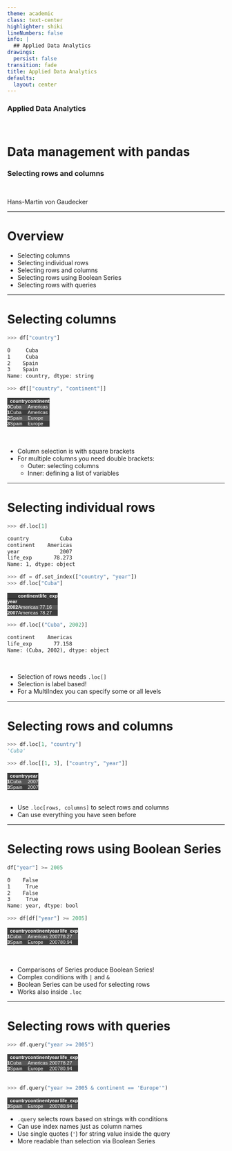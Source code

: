 ```yaml
---
theme: academic
class: text-center
highlighter: shiki
lineNumbers: false
info: |
  ## Applied Data Analytics
drawings:
  persist: false
transition: fade
title: Applied Data Analytics
defaults:
  layout: center
---
```


### Applied Data Analytics

<br>

# Data management with pandas

### Selecting rows and columns

<br>


Hans-Martin von Gaudecker

---

# Overview

- Selecting columns
- Selecting individual rows
- Selecting rows and columns
- Selecting rows using Boolean Series
- Selecting rows with queries

---

# Selecting columns


<div class="grid grid-cols-2 gap-12">
<div>

```python
>>> df["country"]
```
```txt
0     Cuba
1     Cuba
2    Spain
3    Spain
Name: country, dtype: string
```
```python
>>> df[["country", "continent"]]
```

<style type="text/css">
#T_ab645   {
  margin: 0;
  font-family: "Helvetica", "Helvetica", sans-serif;
  border-collapse: collapse;
  border: none;
  font-size: 80%;
  color: #fff;
}
#T_ab645 thead {
  background-color: #3d3d3d;
}
#T_ab645 tbody tr:nth-child(even) {
  background-color: #3d3d3d;
}
#T_ab645 tbody tr:nth-child(odd) {
  background-color: #565656;
}
#T_ab645 td {
  padding: 0em;
}
#T_ab645 th {
  font-weight: bold;
  text-align: left;
  padding: 0em;
}
#T_ab645 caption {
  caption-side: bottom;
}
</style>
<table id="T_ab645">
  <thead>
    <tr>
      <th class="blank level0" >&nbsp;</th>
      <th id="T_ab645_level0_col0" class="col_heading level0 col0" >country</th>
      <th id="T_ab645_level0_col1" class="col_heading level0 col1" >continent</th>
    </tr>
  </thead>
  <tbody>
    <tr>
      <th id="T_ab645_level0_row0" class="row_heading level0 row0" >0</th>
      <td id="T_ab645_row0_col0" class="data row0 col0" >Cuba</td>
      <td id="T_ab645_row0_col1" class="data row0 col1" >Americas</td>
    </tr>
    <tr>
      <th id="T_ab645_level0_row1" class="row_heading level0 row1" >1</th>
      <td id="T_ab645_row1_col0" class="data row1 col0" >Cuba</td>
      <td id="T_ab645_row1_col1" class="data row1 col1" >Americas</td>
    </tr>
    <tr>
      <th id="T_ab645_level0_row2" class="row_heading level0 row2" >2</th>
      <td id="T_ab645_row2_col0" class="data row2 col0" >Spain</td>
      <td id="T_ab645_row2_col1" class="data row2 col1" >Europe</td>
    </tr>
    <tr>
      <th id="T_ab645_level0_row3" class="row_heading level0 row3" >3</th>
      <td id="T_ab645_row3_col0" class="data row3 col0" >Spain</td>
      <td id="T_ab645_row3_col1" class="data row3 col1" >Europe</td>
    </tr>
  </tbody>
</table>




</div>
<div>

<br/>
<br/>


- Column selection is with square brackets
- For multiple columns you need double brackets:
  - Outer: selecting columns
  - Inner: defining a list of variables


</div>
</div>


---

# Selecting individual rows


<div class="flex gap-12">
<div>

```python
>>> df.loc[1]
```
```txt
country          Cuba
continent    Americas
year             2007
life_exp       78.273
Name: 1, dtype: object
```
```python
>>> df = df.set_index(["country", "year"])
>>> df.loc["Cuba"]
```

<style type="text/css">
#T_8b273   {
  margin: 0;
  font-family: "Helvetica", "Helvetica", sans-serif;
  border-collapse: collapse;
  border: none;
  font-size: 80%;
  color: #fff;
}
#T_8b273 thead {
  background-color: #3d3d3d;
}
#T_8b273 tbody tr:nth-child(even) {
  background-color: #3d3d3d;
}
#T_8b273 tbody tr:nth-child(odd) {
  background-color: #565656;
}
#T_8b273 td {
  padding: 0em;
}
#T_8b273 th {
  font-weight: bold;
  text-align: left;
  padding: 0em;
}
#T_8b273 caption {
  caption-side: bottom;
}
</style>
<table id="T_8b273">
  <thead>
    <tr>
      <th class="blank level0" >&nbsp;</th>
      <th id="T_8b273_level0_col0" class="col_heading level0 col0" >continent</th>
      <th id="T_8b273_level0_col1" class="col_heading level0 col1" >life_exp</th>
    </tr>
    <tr>
      <th class="index_name level0" >year</th>
      <th class="blank col0" >&nbsp;</th>
      <th class="blank col1" >&nbsp;</th>
    </tr>
  </thead>
  <tbody>
    <tr>
      <th id="T_8b273_level0_row0" class="row_heading level0 row0" >2002</th>
      <td id="T_8b273_row0_col0" class="data row0 col0" >Americas</td>
      <td id="T_8b273_row0_col1" class="data row0 col1" >77.16</td>
    </tr>
    <tr>
      <th id="T_8b273_level0_row1" class="row_heading level0 row1" >2007</th>
      <td id="T_8b273_row1_col0" class="data row1 col0" >Americas</td>
      <td id="T_8b273_row1_col1" class="data row1 col1" >78.27</td>
    </tr>
  </tbody>
</table>

</div>
<div>

```python
>>> df.loc[("Cuba", 2002)]
```
```txt
continent    Americas
life_exp       77.158
Name: (Cuba, 2002), dtype: object
```

<br/>

- Selection of rows needs `.loc[]`
- Selection is label based!
- For a MultiIndex you can specify some or all levels

</div>
</div>

---

# Selecting rows and columns


<div class="grid grid-cols-2 gap-4">
<div>

```python
>>> df.loc[1, "country"]
'Cuba'

>>> df.loc[[1, 3], ["country", "year"]]
```

<style type="text/css">
#T_734fb   {
  margin: 0;
  font-family: "Helvetica", "Helvetica", sans-serif;
  border-collapse: collapse;
  border: none;
  font-size: 80%;
  color: #fff;
}
#T_734fb thead {
  background-color: #3d3d3d;
}
#T_734fb tbody tr:nth-child(even) {
  background-color: #3d3d3d;
}
#T_734fb tbody tr:nth-child(odd) {
  background-color: #565656;
}
#T_734fb td {
  padding: 0em;
}
#T_734fb th {
  font-weight: bold;
  text-align: left;
  padding: 0em;
}
#T_734fb caption {
  caption-side: bottom;
}
</style>
<table id="T_734fb">
  <thead>
    <tr>
      <th class="blank level0" >&nbsp;</th>
      <th id="T_734fb_level0_col0" class="col_heading level0 col0" >country</th>
      <th id="T_734fb_level0_col1" class="col_heading level0 col1" >year</th>
    </tr>
  </thead>
  <tbody>
    <tr>
      <th id="T_734fb_level0_row0" class="row_heading level0 row0" >1</th>
      <td id="T_734fb_row0_col0" class="data row0 col0" >Cuba</td>
      <td id="T_734fb_row0_col1" class="data row0 col1" >2007</td>
    </tr>
    <tr>
      <th id="T_734fb_level0_row1" class="row_heading level0 row1" >3</th>
      <td id="T_734fb_row1_col0" class="data row1 col0" >Spain</td>
      <td id="T_734fb_row1_col1" class="data row1 col1" >2007</td>
    </tr>
  </tbody>
</table>




</div>
<div>

<br/>

- Use `.loc[rows, columns]` to select rows and columns
- Can use everything you have seen before

</div>
</div>

---

# Selecting rows using Boolean Series

<div class="grid grid-cols-2 gap-4">
<div>

```python
df["year"] >= 2005
```
```txt
0    False
1     True
2    False
3     True
Name: year, dtype: bool
```
```python
>>> df[df["year"] >= 2005]
```

<style type="text/css">
#T_2e723   {
  margin: 0;
  font-family: "Helvetica", "Helvetica", sans-serif;
  border-collapse: collapse;
  border: none;
  font-size: 80%;
  color: #fff;
}
#T_2e723 thead {
  background-color: #3d3d3d;
}
#T_2e723 tbody tr:nth-child(even) {
  background-color: #3d3d3d;
}
#T_2e723 tbody tr:nth-child(odd) {
  background-color: #565656;
}
#T_2e723 td {
  padding: 0em;
}
#T_2e723 th {
  font-weight: bold;
  text-align: left;
  padding: 0em;
}
#T_2e723 caption {
  caption-side: bottom;
}
</style>
<table id="T_2e723">
  <thead>
    <tr>
      <th class="blank level0" >&nbsp;</th>
      <th id="T_2e723_level0_col0" class="col_heading level0 col0" >country</th>
      <th id="T_2e723_level0_col1" class="col_heading level0 col1" >continent</th>
      <th id="T_2e723_level0_col2" class="col_heading level0 col2" >year</th>
      <th id="T_2e723_level0_col3" class="col_heading level0 col3" >life_exp</th>
    </tr>
  </thead>
  <tbody>
    <tr>
      <th id="T_2e723_level0_row0" class="row_heading level0 row0" >1</th>
      <td id="T_2e723_row0_col0" class="data row0 col0" >Cuba</td>
      <td id="T_2e723_row0_col1" class="data row0 col1" >Americas</td>
      <td id="T_2e723_row0_col2" class="data row0 col2" >2007</td>
      <td id="T_2e723_row0_col3" class="data row0 col3" >78.27</td>
    </tr>
    <tr>
      <th id="T_2e723_level0_row1" class="row_heading level0 row1" >3</th>
      <td id="T_2e723_row1_col0" class="data row1 col0" >Spain</td>
      <td id="T_2e723_row1_col1" class="data row1 col1" >Europe</td>
      <td id="T_2e723_row1_col2" class="data row1 col2" >2007</td>
      <td id="T_2e723_row1_col3" class="data row1 col3" >80.94</td>
    </tr>
  </tbody>
</table>



</div>
<div>

<br/>
<br/>

- Comparisons of Series produce Boolean Series!
- Complex conditions with `|` and `&`
- Boolean Series can be used for selecting rows
- Works also inside `.loc`


</div>
</div>

---

# Selecting rows with queries

<div class="flex gap-12">
<div>

```python
>>> df.query("year >= 2005")
```

<style type="text/css">
#T_2e723   {
  margin: 0;
  font-family: "Helvetica", "Helvetica", sans-serif;
  border-collapse: collapse;
  border: none;
  font-size: 80%;
  color: #fff;
}
#T_2e723 thead {
  background-color: #3d3d3d;
}
#T_2e723 tbody tr:nth-child(even) {
  background-color: #3d3d3d;
}
#T_2e723 tbody tr:nth-child(odd) {
  background-color: #565656;
}
#T_2e723 td {
  padding: 0em;
}
#T_2e723 th {
  font-weight: bold;
  text-align: left;
  padding: 0em;
}
#T_2e723 caption {
  caption-side: bottom;
}
</style>
<table id="T_2e723">
  <thead>
    <tr>
      <th class="blank level0" >&nbsp;</th>
      <th id="T_2e723_level0_col0" class="col_heading level0 col0" >country</th>
      <th id="T_2e723_level0_col1" class="col_heading level0 col1" >continent</th>
      <th id="T_2e723_level0_col2" class="col_heading level0 col2" >year</th>
      <th id="T_2e723_level0_col3" class="col_heading level0 col3" >life_exp</th>
    </tr>
  </thead>
  <tbody>
    <tr>
      <th id="T_2e723_level0_row0" class="row_heading level0 row0" >1</th>
      <td id="T_2e723_row0_col0" class="data row0 col0" >Cuba</td>
      <td id="T_2e723_row0_col1" class="data row0 col1" >Americas</td>
      <td id="T_2e723_row0_col2" class="data row0 col2" >2007</td>
      <td id="T_2e723_row0_col3" class="data row0 col3" >78.27</td>
    </tr>
    <tr>
      <th id="T_2e723_level0_row1" class="row_heading level0 row1" >3</th>
      <td id="T_2e723_row1_col0" class="data row1 col0" >Spain</td>
      <td id="T_2e723_row1_col1" class="data row1 col1" >Europe</td>
      <td id="T_2e723_row1_col2" class="data row1 col2" >2007</td>
      <td id="T_2e723_row1_col3" class="data row1 col3" >80.94</td>
    </tr>
  </tbody>
</table>


<br/>


```python
>>> df.query("year >= 2005 & continent == 'Europe'")
```

<style type="text/css">
#T_45af3   {
  margin: 0;
  font-family: "Helvetica", "Helvetica", sans-serif;
  border-collapse: collapse;
  border: none;
  font-size: 80%;
  color: #fff;
}
#T_45af3 thead {
  background-color: #3d3d3d;
}
#T_45af3 tbody tr:nth-child(even) {
  background-color: #3d3d3d;
}
#T_45af3 tbody tr:nth-child(odd) {
  background-color: #565656;
}
#T_45af3 td {
  padding: 0em;
}
#T_45af3 th {
  font-weight: bold;
  text-align: left;
  padding: 0em;
}
#T_45af3 caption {
  caption-side: bottom;
}
</style>
<table id="T_45af3">
  <thead>
    <tr>
      <th class="blank level0" >&nbsp;</th>
      <th id="T_45af3_level0_col0" class="col_heading level0 col0" >country</th>
      <th id="T_45af3_level0_col1" class="col_heading level0 col1" >continent</th>
      <th id="T_45af3_level0_col2" class="col_heading level0 col2" >year</th>
      <th id="T_45af3_level0_col3" class="col_heading level0 col3" >life_exp</th>
    </tr>
  </thead>
  <tbody>
    <tr>
      <th id="T_45af3_level0_row0" class="row_heading level0 row0" >3</th>
      <td id="T_45af3_row0_col0" class="data row0 col0" >Spain</td>
      <td id="T_45af3_row0_col1" class="data row0 col1" >Europe</td>
      <td id="T_45af3_row0_col2" class="data row0 col2" >2007</td>
      <td id="T_45af3_row0_col3" class="data row0 col3" >80.94</td>
    </tr>
  </tbody>
</table>

</div>
<div>

- `.query` selects rows based on strings with conditions
- Can use index names just as column names
- Use single quotes (`'`) for string value inside the query
- More readable than selection via Boolean Series

</div>
</div>

